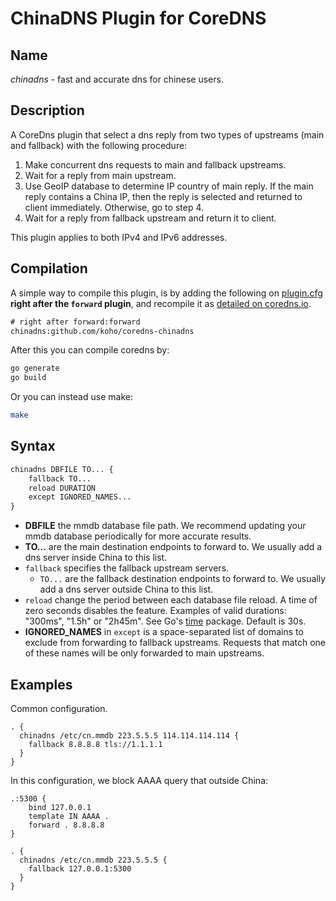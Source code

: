 # ChinaDNS Plugin for CoreDNS

## Name

*chinadns* - fast and accurate dns for chinese users.

## Description

A CoreDns plugin that select a dns reply from two types of upstreams (main and fallback) with the following procedure:

1. Make concurrent dns requests to main and fallback upstreams.
2. Wait for a reply from main upstream.
3. Use GeoIP database to determine IP country of main reply. If the main reply contains a China IP, then the reply is
   selected and returned to client immediately. Otherwise, go to step 4.
4. Wait for a reply from fallback upstream and return it to client.

This plugin applies to both IPv4 and IPv6 addresses.

## Compilation

A simple way to compile this plugin, is by adding the following on [plugin.cfg](https://github.com/coredns/coredns/blob/master/plugin.cfg) __right after the `forward` plugin__,
and recompile it as [detailed on coredns.io](https://coredns.io/2017/07/25/compile-time-enabling-or-disabling-plugins/#build-with-compile-time-configuration-file).

```txt
# right after forward:forward
chinadns:github.com/koho/coredns-chinadns
```

After this you can compile coredns by:

```sh
go generate
go build
```

Or you can instead use make:

```sh
make
```

## Syntax

```txt
chinadns DBFILE TO... {
    fallback TO...
    reload DURATION
    except IGNORED_NAMES...
}
```

* **DBFILE** the mmdb database file path. We recommend updating your mmdb database periodically for more accurate results.
* **TO...** are the main destination endpoints to forward to. We usually add a dns server inside China to this list.
* `fallback` specifies the fallback upstream servers.
  * `TO...` are the fallback destination endpoints to forward to. We usually add a dns server outside China to this list.
* `reload` change the period between each database file reload. A time of zero seconds disables the feature.
  Examples of valid durations: "300ms", "1.5h" or "2h45m". See Go's [time](https://godoc.org/time) package. Default is 30s.
* **IGNORED_NAMES** in `except` is a space-separated list of domains to exclude from forwarding to fallback upstreams.
  Requests that match one of these names will be only forwarded to main upstreams.

## Examples

Common configuration.

```corefile
. {
  chinadns /etc/cn.mmdb 223.5.5.5 114.114.114.114 {
    fallback 8.8.8.8 tls://1.1.1.1
  }
}
```

In this configuration, we block AAAA query that outside China:

```corefile
.:5300 {
    bind 127.0.0.1
    template IN AAAA .
    forward . 8.8.8.8
}

. {
  chinadns /etc/cn.mmdb 223.5.5.5 {
    fallback 127.0.0.1:5300
  }
}
```
